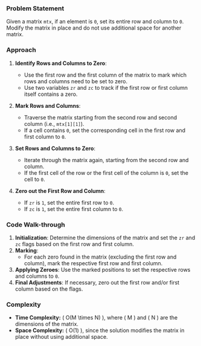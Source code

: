 ### Problem Statement
Given a matrix `mtx`, if an element is `0`, set its entire row and column to `0`. Modify the matrix in place and do not use additional space for another matrix.

### Approach
1. **Identify Rows and Columns to Zero**:
   - Use the first row and the first column of the matrix to mark which rows and columns need to be set to zero.
   - Use two variables `zr` and `zc` to track if the first row or first column itself contains a zero.

2. **Mark Rows and Columns**:
   - Traverse the matrix starting from the second row and second column (i.e., `mtx[1][1]`).
   - If a cell contains `0`, set the corresponding cell in the first row and first column to `0`.

3. **Set Rows and Columns to Zero**:
   - Iterate through the matrix again, starting from the second row and column.
   - If the first cell of the row or the first cell of the column is `0`, set the cell to `0`.

4. **Zero out the First Row and Column**:
   - If `zr` is `1`, set the entire first row to `0`.
   - If `zc` is `1`, set the entire first column to `0`.

### Code Walk-through
1. **Initialization**: Determine the dimensions of the matrix and set the `zr` and `zc` flags based on the first row and first column.
2. **Marking**:
   - For each zero found in the matrix (excluding the first row and column), mark the respective first row and first column.
3. **Applying Zeroes**: Use the marked positions to set the respective rows and columns to `0`.
4. **Final Adjustments**: If necessary, zero out the first row and/or first column based on the flags.

### Complexity
- **Time Complexity:** \( O(M \times N) \), where \( M \) and \( N \) are the dimensions of the matrix.
- **Space Complexity:** \( O(1) \), since the solution modifies the matrix in place without using additional space.
